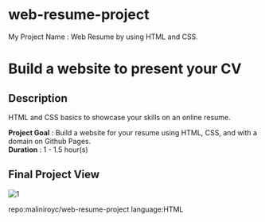 # web-resume-project
My Project Name : Web Resume by using HTML and CSS.

# Build a website to present your CV

## Description
HTML and CSS basics to showcase your skills on an online resume.

**Project Goal** : Build a website for your resume using HTML, CSS, and with a domain on Github Pages. </br>
**Duration** : 1 - 1.5 hour(s) </br>

## Final Project View

![1](https://github.com/user-attachments/assets/1ccee66b-8b00-4b47-b98c-764c2eac260f)

repo:maliniroyc/web-resume-project language:HTML
